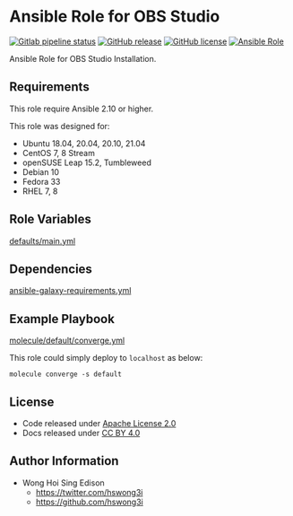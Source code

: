 # Ansible Role for OBS Studio

[![Gitlab pipeline status](https://img.shields.io/gitlab/pipeline/alvistack/ansible-role-obs_studio/master)](https://gitlab.com/alvistack/ansible-role-obs_studio/-/pipelines)
[![GitHub release](https://img.shields.io/github/release/alvistack/ansible-role-obs_studio.svg)](https://github.com/alvistack/ansible-role-obs_studio/releases)
[![GitHub license](https://img.shields.io/github/license/alvistack/ansible-role-obs_studio.svg)](https://github.com/alvistack/ansible-role-obs_studio/blob/master/LICENSE)
[![Ansible Role](https://img.shields.io/badge/galaxy-alvistack.obs_studio-blue.svg)](https://galaxy.ansible.com/alvistack/obs_studio)

Ansible Role for OBS Studio Installation.

## Requirements

This role require Ansible 2.10 or higher.

This role was designed for:

  - Ubuntu 18.04, 20.04, 20.10, 21.04
  - CentOS 7, 8 Stream
  - openSUSE Leap 15.2, Tumbleweed
  - Debian 10
  - Fedora 33
  - RHEL 7, 8

## Role Variables

[defaults/main.yml](defaults/main.yml)

## Dependencies

[ansible-galaxy-requirements.yml](ansible-galaxy-requirements.yml)

## Example Playbook

[molecule/default/converge.yml](molecule/default/converge.yml)

This role could simply deploy to `localhost` as below:

    molecule converge -s default

## License

  - Code released under [Apache License 2.0](LICENSE)
  - Docs released under [CC BY 4.0](http://creativecommons.org/licenses/by/4.0/)

## Author Information

  - Wong Hoi Sing Edison
      - <https://twitter.com/hswong3i>
      - <https://github.com/hswong3i>
